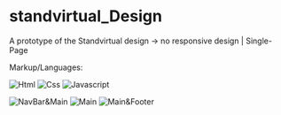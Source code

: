 # standvirtual_Design

A prototype of the Standvirtual design -> no responsive design | Single-Page

Markup/Languages:

![Html](https://img.shields.io/badge/HTML-239120?style=for-the-badge&logo=html5&logoColor=white)
![Css](https://img.shields.io/badge/CSS-239120?&style=for-the-badge&logo=css3&logoColor=white)
![Javascript](https://img.shields.io/badge/JavaScript-323330?style=for-the-badge&logo=javascript&logoColor=F7DF1E)

![NavBar&Main](https://github.com/Tony2104/standvirtual_Design/assets/55550291/2db5b1ec-48f9-471c-a23c-7fa19dcdb17d)
![Main](https://github.com/Tony2104/standvirtual_Design/assets/55550291/d5785a98-22a2-49ec-8331-76c0896cf603)
![Main&Footer](https://github.com/Tony2104/standvirtual_Design/assets/55550291/e213659d-e2d6-402b-a464-a088b60c34ec)
